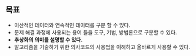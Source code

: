 ## 목표

* 이산적인 데이터와 연속적인 데이터를 구분 할 수 있다.
* 문제 해결 과정에 사용되는 용어 들을 도구, 기법, 방법론으로 구분할 수 있다.
* **추상화의 의미를 설명할 수 있다.**
* 알고리즘을 기술하기 위한 의사코드의 사용법을 이해하고 올바르게 사용할 수 있다.
